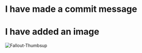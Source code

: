 # I have made a commit message

# I have added an image
![Fallout-Thumbsup](https://github.com/Exp-Communicate-Using-Markdown-Cohort-1/series-communicate-using-markdown-ZatNo7/assets/172629443/9a6cba4c-6ce7-44cf-a6a4-428f53c133bb)
